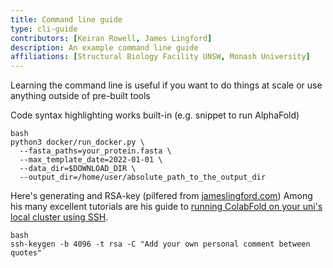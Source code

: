 ```yaml
---
title: Command line guide 
type: cli-guide 
contributors: [Keiran Rowell, James Lingford]
description: An example command line guide   
affiliations: [Structural Biology Facility UNSW, Monash University]
---
```


Learning the command line is useful if you want to do things at scale or use anything outside of pre-built tools 


Code syntax highlighting works built-in (e.g. snippet to run AlphaFold)

```
bash
python3 docker/run_docker.py \
  --fasta_paths=your_protein.fasta \
  --max_template_date=2022-01-01 \
  --data_dir=$DOWNLOAD_DIR \
  --output_dir=/home/user/absolute_path_to_the_output_dir
```


Here's generating and RSA-key (pilfered from [jameslingford.com](jameslingford.com)) 
Among his many excellent tutorials are his guide to [running ColabFold on your uni's local cluster using SSH](https://www.jameslingford.com/blog/colabfold-hpc-ssh-howto/). 

```
bash
ssh-keygen -b 4096 -t rsa -C "Add your own personal comment between quotes"
```

